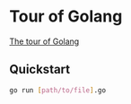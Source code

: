 # Tour of Golang

[The tour of Golang](https://tour.golang.org)

## Quickstart

```bash
go run [path/to/file].go
```
